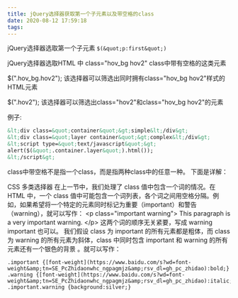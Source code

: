 ```yaml
---
title: jQuery选择器获取第一个子元素以及带空格的class
date: 2020-08-12 17:59:18
tags:
---
```


jQuery选择器选取第一个子元素
`$(&quot;p:first&quot;)`

jQuery选择器选取HTML 中 class=&quot;hov_bg hov2&quot; class中带有空格的这类元素

$(&quot;.hov_bg.hov2&quot;);
该选择器可以筛选出同时拥有class=&quot;hov_bg hov2&quot;样式的HTML元素

$(&quot;.hov2&quot;);
该选择器可以筛选出class=&quot;hov2&quot;和class=&quot;hov_bg hov2&quot;的元素

例子:

```html
&lt;div class=&quot;container&quot;&gt;simple&lt;/div&gt;
&lt;div class=&quot;layer container&quot;&gt;complex&lt;/div&gt;
&lt;script type=&quot;text/javascript&quot;&gt;
alert($(&quot;.container.layer&quot;).html());
&lt;/script&gt;
```
class中带空格不是指一个class，而是指两种class中的任意一种。
下面是详解：

CSS 多类选择器
在上一节中，我们处理了 class 值中包含一个词的情况。在 HTML 中，一个 class 值中可能包含一个词列表，各个词之间用空格分隔。例如，如果希望将一个特定的元素同时标记为重要（important）和警告（warning），就可以写作：
&lt;p class=&quot;important warning&quot;&gt; This paragraph is a very important warning. &lt;/p&gt;
这两个词的顺序无关紧要，写成 warning important 也可以。
我们假设 class 为 important 的所有元素都是粗体，而 class 为 warning 的所有元素为斜体，class 中同时包含 important 和 warning 的所有元素还有一个银色的背景 。就可以写作：


    .important {[font-weight](https://www.baidu.com/s?wd=font-weight&amp;tn=SE_PcZhidaonwhc_ngpagmjz&amp;rsv_dl=gh_pc_zhidao):bold;}
    .warning {[font-weight](https://www.baidu.com/s?wd=font-weight&amp;tn=SE_PcZhidaonwhc_ngpagmjz&amp;rsv_dl=gh_pc_zhidao):italic;}
    .important.warning {background:silver;}